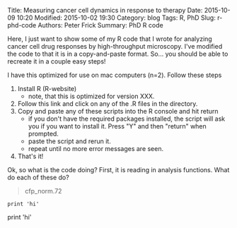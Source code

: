 Title: Measuring cancer cell dynamics in response to therapy
Date: 2015-10-09 10:20
Modified: 2015-10-02 19:30
Category: blog
Tags: R, PhD
Slug: r-phd-code
Authors: Peter Frick
Summary: PhD R code

Here, I just want to show some of my R code that I wrote for analyzing cancer cell drug responses by high-throughput microscopy. I've modified the code to that it is in a copy-and-paste format. So... you should be able to recreate it in a couple easy steps!

I have this optimized for use on mac computers (n=2). Follow these steps  


1. Install R (R-website)
    - note, that this is optimized for version XXX.
2. Follow this link and click on any of the .R files in the directory.
3. Copy and paste any of these scripts into the R console and hit return
    -  if you don't have the required packages installed, the script will ask you if you want to install it. Press "Y" and then "return" when prompted.
    -  paste the script and rerun it.
    -  repeat until no more error messages are seen.
4. That's it!

Ok, so what is the code doing? First, it is reading in analysis functions. What do each of these do?
>cfp_norm.72

    print 'hi'
print 'hi'



